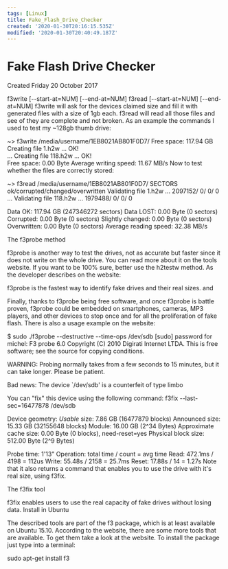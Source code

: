 ```yaml
---
tags: [Linux]
title: Fake_Flash_Drive_Checker
created: '2020-01-30T20:16:15.535Z'
modified: '2020-01-30T20:40:49.187Z'
---
```


# Fake Flash Drive Checker
Created Friday 20 October 2017

f3write [--start-at=NUM] [--end-at=NUM] <PATH>
f3read  [--start-at=NUM] [--end-at=NUM] <PATH>
f3write will ask for the devices claimed size and fill it with generated files with a size of 1gb each. f3read will read all those files and see of they are complete and not broken. As an example the commands I used to test my ~128gb thumb drive:

~> f3write /media/username/1EB8021AB801F0D7/
Free space: 117.94 GB
Creating file 1.h2w ... OK!                           
...
Creating file 118.h2w ... OK!                         
Free space: 0.00 Byte
Average writing speed: 11.67 MB/s
Now to test whether the files are correctly stored:

~> f3read /media/username/1EB8021AB801F0D7/
  SECTORS      ok/corrupted/changed/overwritten
Validating file 1.h2w ... 2097152/        0/      0/      0
...
Validating file 118.h2w ... 1979488/        0/      0/      0

  Data OK: 117.94 GB (247346272 sectors)
Data LOST: 0.00 Byte (0 sectors)
   Corrupted: 0.00 Byte (0 sectors)
Slightly changed: 0.00 Byte (0 sectors)
 Overwritten: 0.00 Byte (0 sectors)
Average reading speed: 32.38 MB/s

The f3probe method

f3probe is another way to test the drives, not as accurate but faster since it does not write on the whole drive. You can read more about it on the tools website. If you want to be 100% sure, better use the h2testw method. As the developer describes on the website:

f3probe is the fastest way to identify fake drives and their real sizes.
and

Finally, thanks to f3probe being free software, and once f3probe is battle proven, f3probe could be embedded on smartphones, cameras, MP3 players, and other devices to stop once and for all the proliferation of fake flash.
There is also a usage example on the website:

$ sudo ./f3probe --destructive --time-ops /dev/sdb
[sudo] password for michel: 
F3 probe 6.0
Copyright (C) 2010 Digirati Internet LTDA.
This is free software; see the source for copying conditions.

WARNING: Probing normally takes from a few seconds to 15 minutes, but
 it can take longer. Please be patient.

Bad news: The device `/dev/sdb' is a counterfeit of type limbo

You can "fix" this device using the following command:
f3fix --last-sec=16477878 /dev/sdb

Device geometry:
 *Usable* size: 7.86 GB (16477879 blocks)
Announced size: 15.33 GB (32155648 blocks)
Module: 16.00 GB (2^34 Bytes)
Approximate cache size: 0.00 Byte (0 blocks), need-reset=yes
   Physical block size: 512.00 Byte (2^9 Bytes)

Probe time: 1'13"
 Operation: total time / count = avg time
  Read: 472.1ms / 4198 = 112us
 Write: 55.48s / 2158 = 25.7ms
 Reset: 17.88s / 14 = 1.27s
Note that it also returns a command that enables you to use the drive with it's real size, using f3fix.

The f3fix tool

f3fix enables users to use the real capacity of fake drives without losing data.
Install in Ubuntu

The described tools are part of the f3 package, which is at least available on Ubuntu 15.10. According to the website, there are some more tools that are available. To get them take a look at the website. To install the package just type into a terminal:

sudo apt-get install f3

